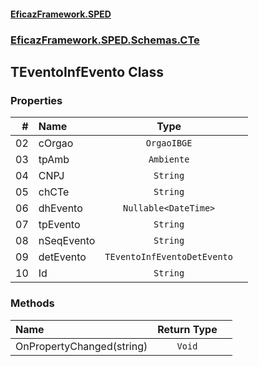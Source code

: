 #### [EficazFramework.SPED](EficazFrameworkSPED.md 'EficazFramework SPED')
### [EficazFramework.SPED.Schemas.CTe](EficazFramework.SPED.Schemas.CTe.md 'EficazFramework.SPED.Schemas.CTe')

## TEventoInfEvento Class
### Properties

| # | Name | Type | |
| ---: | :--- | :---: | :--- |
| 02 | cOrgao | `OrgaoIBGE` |  |
| 03 | tpAmb | `Ambiente` |  |
| 04 | CNPJ | `String` |  |
| 05 | chCTe | `String` |  |
| 06 | dhEvento | `Nullable<DateTime>` |  |
| 07 | tpEvento | `String` |  |
| 08 | nSeqEvento | `String` |  |
| 09 | detEvento | `TEventoInfEventoDetEvento` |  |
| 10 | Id | `String` |  |
### Methods

| Name | Return Type | |
| :--- | :---: | :--- |
| OnPropertyChanged(string) | `Void` |  |
